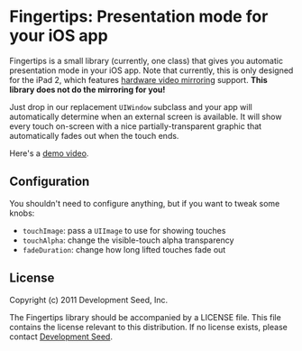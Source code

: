 # Fingertips: Presentation mode for your iOS app

Fingertips is a small library (currently, one class) that gives you automatic presentation mode in your iOS app. Note that currently, this is only designed for the iPad 2, which features [hardware video mirroring](http://www.apple.com/ipad/features/mirroring.html) support. **This library does not do the mirroring for you!**

Just drop in our replacement `UIWindow` subclass and your app will automatically determine when an external screen is available. It will show every touch on-screen with a nice partially-transparent graphic that automatically fades out when the touch ends. 

Here's a [demo video](http://vimeo.com/22136667).

## Configuration

You shouldn't need to configure anything, but if you want to tweak some knobs: 

 * `touchImage`: pass a `UIImage` to use for showing touches
 * `touchAlpha`: change the visible-touch alpha transparency
 * `fadeDuration`: change how long lifted touches fade out

## License

Copyright (c) 2011 Development Seed, Inc.

The Fingertips library should be accompanied by a LICENSE file. This file contains the license relevant to this distribution. If no license exists, please contact [Development Seed](http://developmentseed.org).